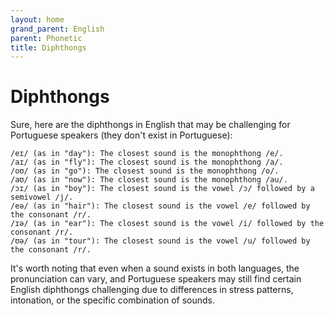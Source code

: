 ```yaml
---
layout: home
grand_parent: English
parent: Phonetic
title: Diphthongs
---
```


# Diphthongs

Sure, here are the diphthongs in English that may be challenging for Portuguese speakers (they don't exist in Portuguese):

```
/eɪ/ (as in "day"): The closest sound is the monophthong /e/.
/aɪ/ (as in "fly"): The closest sound is the monophthong /a/.
/oʊ/ (as in "go"): The closest sound is the monophthong /o/.
/aʊ/ (as in "now"): The closest sound is the monophthong /au/.
/ɔɪ/ (as in "boy"): The closest sound is the vowel /ɔ/ followed by a semivowel /j/.
/eə/ (as in "hair"): The closest sound is the vowel /e/ followed by the consonant /r/.
/ɪə/ (as in "ear"): The closest sound is the vowel /i/ followed by the consonant /r/.
/ʊə/ (as in "tour"): The closest sound is the vowel /u/ followed by the consonant /r/.
```

It's worth noting that even when a sound exists in both languages, the pronunciation can vary, and Portuguese speakers may still find certain English diphthongs challenging due to differences in stress patterns, intonation, or the specific combination of sounds.
